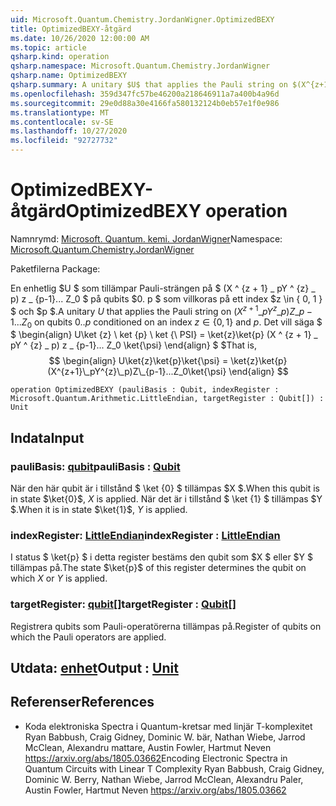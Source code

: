 ```yaml
---
uid: Microsoft.Quantum.Chemistry.JordanWigner.OptimizedBEXY
title: OptimizedBEXY-åtgärd
ms.date: 10/26/2020 12:00:00 AM
ms.topic: article
qsharp.kind: operation
qsharp.namespace: Microsoft.Quantum.Chemistry.JordanWigner
qsharp.name: OptimizedBEXY
qsharp.summary: A unitary $U$ that applies the Pauli string on $(X^{z+1}\_pY^{z}\_p)Z\_{p-1}...Z_0$ on qubits $0..p$ conditioned on an index $z\in\{0,1\}$ and $p$. That is, $$ \begin{align} U\ket{z}\ket{p}\ket{\psi} = \ket{z}\ket{p}(X^{z+1}\_pY^{z}\_p)Z\_{p-1}...Z_0\ket{\psi} \end{align} $$
ms.openlocfilehash: 359d347fc57be46200a218646911a7a400b4a96d
ms.sourcegitcommit: 29e0d88a30e4166fa580132124b0eb57e1f0e986
ms.translationtype: MT
ms.contentlocale: sv-SE
ms.lasthandoff: 10/27/2020
ms.locfileid: "92727732"
---
```

# <a name="optimizedbexy-operation"></a><span data-ttu-id="e044c-102">OptimizedBEXY-åtgärd</span><span class="sxs-lookup"><span data-stu-id="e044c-102">OptimizedBEXY operation</span></span>

<span data-ttu-id="e044c-103">Namnrymd: [Microsoft. Quantum. kemi. JordanWigner](xref:Microsoft.Quantum.Chemistry.JordanWigner)</span><span class="sxs-lookup"><span data-stu-id="e044c-103">Namespace: [Microsoft.Quantum.Chemistry.JordanWigner](xref:Microsoft.Quantum.Chemistry.JordanWigner)</span></span>

<span data-ttu-id="e044c-104">Paketfilerna [](https://nuget.org/packages/)</span><span class="sxs-lookup"><span data-stu-id="e044c-104">Package: [](https://nuget.org/packages/)</span></span>


<span data-ttu-id="e044c-105">En enhetlig $U $ som tillämpar Pauli-strängen på $ (X ^ {z + 1} \_ pY ^ {z} \_ p) z \_ {p-1}... Z_0 $ på qubits $0. p $ som villkoras på ett index $z \in \{ 0, 1 \} $ och $p $.</span><span class="sxs-lookup"><span data-stu-id="e044c-105">A unitary $U$ that applies the Pauli string on $(X^{z+1}\_pY^{z}\_p)Z\_{p-1}...Z_0$ on qubits $0..p$ conditioned on an index $z\in\{0,1\}$ and $p$.</span></span> <span data-ttu-id="e044c-106">Det vill säga $ $ \begin{align} U\ket {z} \ ket {p} \ ket {\ PSI} = \ket{z}\ket{p} (X ^ {z + 1} \_ pY ^ {z} \_ p) z \_ {p-1}... Z_0 \ket{\psi} \end{align} $ $</span><span class="sxs-lookup"><span data-stu-id="e044c-106">That is, $$ \begin{align} U\ket{z}\ket{p}\ket{\psi} = \ket{z}\ket{p}(X^{z+1}\_pY^{z}\_p)Z\_{p-1}...Z_0\ket{\psi} \end{align} $$</span></span>

```qsharp
operation OptimizedBEXY (pauliBasis : Qubit, indexRegister : Microsoft.Quantum.Arithmetic.LittleEndian, targetRegister : Qubit[]) : Unit
```


## <a name="input"></a><span data-ttu-id="e044c-107">Indata</span><span class="sxs-lookup"><span data-stu-id="e044c-107">Input</span></span>

### <a name="paulibasis--qubit"></a><span data-ttu-id="e044c-108">pauliBasis: [qubit](xref:microsoft.quantum.lang-ref.qubit)</span><span class="sxs-lookup"><span data-stu-id="e044c-108">pauliBasis : [Qubit](xref:microsoft.quantum.lang-ref.qubit)</span></span>

<span data-ttu-id="e044c-109">När den här qubit är i tillstånd $ \ket {0} $ tillämpas $X $.</span><span class="sxs-lookup"><span data-stu-id="e044c-109">When this qubit is in state $\ket{0}$, $X$ is applied.</span></span> <span data-ttu-id="e044c-110">När det är i tillstånd $ \ket {1} $ tillämpas $Y $.</span><span class="sxs-lookup"><span data-stu-id="e044c-110">When it is in state $\ket{1}$, $Y$ is applied.</span></span>


### <a name="indexregister--littleendian"></a><span data-ttu-id="e044c-111">indexRegister: [LittleEndian](xref:Microsoft.Quantum.Arithmetic.LittleEndian)</span><span class="sxs-lookup"><span data-stu-id="e044c-111">indexRegister : [LittleEndian](xref:Microsoft.Quantum.Arithmetic.LittleEndian)</span></span>

<span data-ttu-id="e044c-112">I status $ \ket{p} $ i detta register bestäms den qubit som $X $ eller $Y $ tillämpas på.</span><span class="sxs-lookup"><span data-stu-id="e044c-112">The state $\ket{p}$ of this register determines the qubit on which $X$ or $Y$ is applied.</span></span>


### <a name="targetregister--qubit"></a><span data-ttu-id="e044c-113">targetRegister: [qubit](xref:microsoft.quantum.lang-ref.qubit)[]</span><span class="sxs-lookup"><span data-stu-id="e044c-113">targetRegister : [Qubit](xref:microsoft.quantum.lang-ref.qubit)[]</span></span>

<span data-ttu-id="e044c-114">Registrera qubits som Pauli-operatörerna tillämpas på.</span><span class="sxs-lookup"><span data-stu-id="e044c-114">Register of qubits on which the Pauli operators are applied.</span></span>



## <a name="output--unit"></a><span data-ttu-id="e044c-115">Utdata: [enhet](xref:microsoft.quantum.lang-ref.unit)</span><span class="sxs-lookup"><span data-stu-id="e044c-115">Output : [Unit](xref:microsoft.quantum.lang-ref.unit)</span></span>



## <a name="references"></a><span data-ttu-id="e044c-116">Referenser</span><span class="sxs-lookup"><span data-stu-id="e044c-116">References</span></span>

- <span data-ttu-id="e044c-117">Koda elektroniska Spectra i Quantum-kretsar med linjär T-komplexitet Ryan Babbush, Craig Gidney, Dominic W. bär, Nathan Wiebe, Jarrod McClean, Alexandru mattare, Austin Fowler, Hartmut Neven https://arxiv.org/abs/1805.03662</span><span class="sxs-lookup"><span data-stu-id="e044c-117">Encoding Electronic Spectra in Quantum Circuits with Linear T Complexity Ryan Babbush, Craig Gidney, Dominic W. Berry, Nathan Wiebe, Jarrod McClean, Alexandru Paler, Austin Fowler, Hartmut Neven https://arxiv.org/abs/1805.03662</span></span>